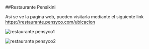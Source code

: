 ##Restaurante Pensikini

Asi se ve la pagina web, pueden visitarla mediante el siguiente link https://restaurante.pensyco.com/ubicacion

![restaurante pensyco1](https://user-images.githubusercontent.com/63871385/79616779-df3d1b00-80d3-11ea-95a0-287f66e62c22.png)


![restaurante pensyco2](https://user-images.githubusercontent.com/63871385/79617013-7904c800-80d4-11ea-8105-3953c1dc130c.png)
